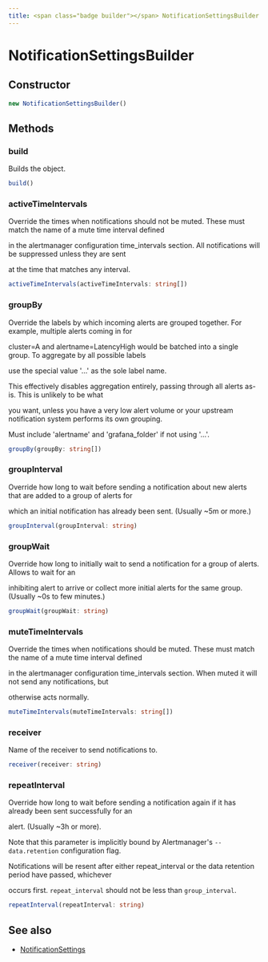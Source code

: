 ```yaml
---
title: <span class="badge builder"></span> NotificationSettingsBuilder
---
```

# <span class="badge builder"></span> NotificationSettingsBuilder

## Constructor

```typescript
new NotificationSettingsBuilder()
```
## Methods

### <span class="badge object-method"></span> build

Builds the object.

```typescript
build()
```

### <span class="badge object-method"></span> activeTimeIntervals

Override the times when notifications should not be muted. These must match the name of a mute time interval defined

in the alertmanager configuration time_intervals section. All notifications will be suppressed unless they are sent

at the time that matches any interval.

```typescript
activeTimeIntervals(activeTimeIntervals: string[])
```

### <span class="badge object-method"></span> groupBy

Override the labels by which incoming alerts are grouped together. For example, multiple alerts coming in for

cluster=A and alertname=LatencyHigh would be batched into a single group. To aggregate by all possible labels

use the special value '...' as the sole label name.

This effectively disables aggregation entirely, passing through all alerts as-is. This is unlikely to be what

you want, unless you have a very low alert volume or your upstream notification system performs its own grouping.

Must include 'alertname' and 'grafana_folder' if not using '...'.

```typescript
groupBy(groupBy: string[])
```

### <span class="badge object-method"></span> groupInterval

Override how long to wait before sending a notification about new alerts that are added to a group of alerts for

which an initial notification has already been sent. (Usually ~5m or more.)

```typescript
groupInterval(groupInterval: string)
```

### <span class="badge object-method"></span> groupWait

Override how long to initially wait to send a notification for a group of alerts. Allows to wait for an

inhibiting alert to arrive or collect more initial alerts for the same group. (Usually ~0s to few minutes.)

```typescript
groupWait(groupWait: string)
```

### <span class="badge object-method"></span> muteTimeIntervals

Override the times when notifications should be muted. These must match the name of a mute time interval defined

in the alertmanager configuration time_intervals section. When muted it will not send any notifications, but

otherwise acts normally.

```typescript
muteTimeIntervals(muteTimeIntervals: string[])
```

### <span class="badge object-method"></span> receiver

Name of the receiver to send notifications to.

```typescript
receiver(receiver: string)
```

### <span class="badge object-method"></span> repeatInterval

Override how long to wait before sending a notification again if it has already been sent successfully for an

alert. (Usually ~3h or more).

Note that this parameter is implicitly bound by Alertmanager's `--data.retention` configuration flag.

Notifications will be resent after either repeat_interval or the data retention period have passed, whichever

occurs first. `repeat_interval` should not be less than `group_interval`.

```typescript
repeatInterval(repeatInterval: string)
```

## See also

 * <span class="badge object-type-interface"></span> [NotificationSettings](./object-NotificationSettings.md)
